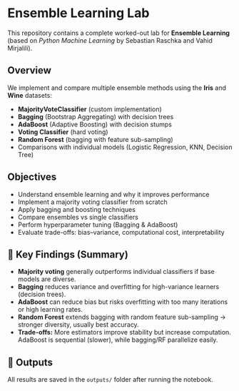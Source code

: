 # Ensemble Learning Lab

This repository contains a complete worked-out lab for **Ensemble Learning** (based on *Python Machine Learning* by Sebastian Raschka and Vahid Mirjalili).

## Overview
We implement and compare multiple ensemble methods using the **Iris** and **Wine** datasets:

- **MajorityVoteClassifier** (custom implementation)
- **Bagging** (Bootstrap Aggregating) with decision trees
- **AdaBoost** (Adaptive Boosting) with decision stumps
- **Voting Classifier** (hard voting)
- **Random Forest** (bagging with feature sub-sampling)
- Comparisons with individual models (Logistic Regression, KNN, Decision Tree)

##  Objectives
- Understand ensemble learning and why it improves performance
- Implement a majority voting classifier from scratch
- Apply bagging and boosting techniques
- Compare ensembles vs single classifiers
- Perform hyperparameter tuning (Bagging & AdaBoost)
- Evaluate trade-offs: bias–variance, computational cost, interpretability


## 📝 Key Findings (Summary)
- **Majority voting** generally outperforms individual classifiers if base models are diverse.
- **Bagging** reduces variance and overfitting for high-variance learners (decision trees).
- **AdaBoost** can reduce bias but risks overfitting with too many iterations or high learning rates.
- **Random Forest** extends bagging with random feature sub-sampling → stronger diversity, usually best accuracy.
- **Trade-offs:** More estimators improve stability but increase computation. AdaBoost is sequential (slower), while bagging/RF parallelize easily.

## 📂 Outputs
All results are saved in the `outputs/` folder after running the notebook.


